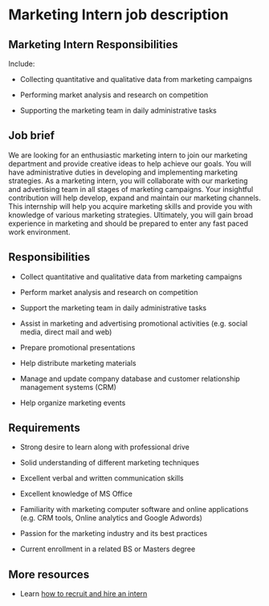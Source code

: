 # Marketing Intern job description


## Marketing Intern Responsibilities

Include:

* Collecting quantitative and qualitative data from marketing campaigns

* Performing market analysis and research on competition

* Supporting the marketing team in daily administrative tasks


## Job brief

We are looking for an enthusiastic marketing intern to join our marketing department and provide creative ideas to help achieve our goals. You will have administrative duties in developing and implementing marketing strategies.
As a marketing intern, you will collaborate with our marketing and advertising team in all stages of marketing campaigns. Your insightful contribution will help develop, expand and maintain our marketing channels.
This internship will help you acquire marketing skills and provide you with knowledge of various marketing strategies. Ultimately, you will gain broad experience in marketing and should be prepared to enter any fast paced work environment.


## Responsibilities

* Collect quantitative and qualitative data from marketing campaigns

* Perform market analysis and research on competition

* Support the marketing team in daily administrative tasks

* Assist in marketing and advertising promotional activities (e.g. social media, direct mail and web)

* Prepare promotional presentations

* Help distribute marketing materials

* Manage and update company database and customer relationship management systems (CRM)

* Help organize marketing events


## Requirements

* Strong desire to learn along with professional drive

* Solid understanding of different marketing techniques

* Excellent verbal and written communication skills

* Excellent knowledge of MS Office

* Familiarity with marketing computer software and online applications (e.g. CRM tools, Online analytics and Google Adwords)

* Passion for the marketing industry and its best practices

* Current enrollment in a related BS or Masters degree

## More resources
* Learn <a href="https://resources.workable.com/tutorial/hiring-interns">how to recruit and hire an intern</a>
